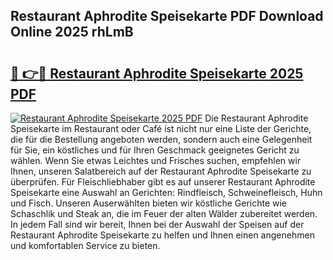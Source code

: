 ## Restaurant Aphrodite Speisekarte PDF Download Online 2025 rhLmB

# <h2><a href="http://gcdu18.nevu.top/?p=Restaurant+Aphrodite+Speisekarte">🔗 👉🔴 Restaurant Aphrodite Speisekarte 2025 PDF</a></h2>

[![Restaurant Aphrodite Speisekarte 2025 PDF](https://i.imgur.com/dBaPXMq.png)](http://gcdu18.nevu.top/?p=Restaurant+Aphrodite+Speisekarte)
Die Restaurant Aphrodite Speisekarte im Restaurant oder Café ist nicht nur eine Liste der Gerichte, die für die Bestellung angeboten werden, sondern auch eine Gelegenheit für Sie, ein köstliches und für Ihren Geschmack geeignetes Gericht zu wählen. Wenn Sie etwas Leichtes und Frisches suchen, empfehlen wir Ihnen, unseren Salatbereich auf der Restaurant Aphrodite Speisekarte zu überprüfen. Für Fleischliebhaber gibt es auf unserer Restaurant Aphrodite Speisekarte eine Auswahl an Gerichten: Rindfleisch, Schweinefleisch, Huhn und Fisch. Unseren Auserwählten bieten wir köstliche Gerichte wie Schaschlik und Steak an, die im Feuer der alten Wälder zubereitet werden. In jedem Fall sind wir bereit, Ihnen bei der Auswahl der Speisen auf der Restaurant Aphrodite Speisekarte zu helfen und Ihnen einen angenehmen und komfortablen Service zu bieten.
